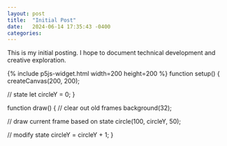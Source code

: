 ```yaml
---
layout: post
title:  "Initial Post"
date:   2024-06-14 17:35:43 -0400
categories: 
---
```


This is my initial posting. I hope to document technical development and creative exploration.

{% include p5js-widget.html width=200 height=200 %} function setup() { createCanvas(200, 200);

// state let circleY = 0; }

function draw() { // clear out old frames background(32);

// draw current frame based on state circle(100, circleY, 50);

// modify state circleY = circleY + 1; }

</script>